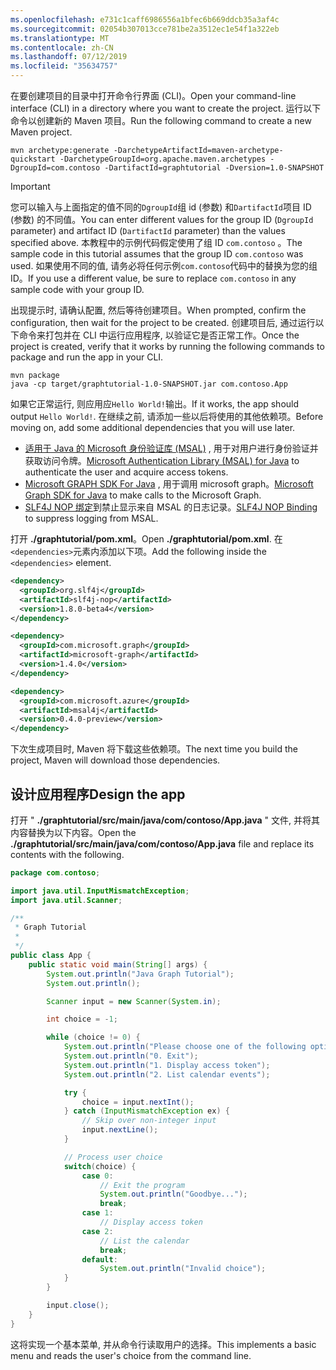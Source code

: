 ```yaml
---
ms.openlocfilehash: e731c1caff6986556a1bfec6b669ddcb35a3af4c
ms.sourcegitcommit: 02054b307013cce781be2a3512ec1e54f1a322eb
ms.translationtype: MT
ms.contentlocale: zh-CN
ms.lasthandoff: 07/12/2019
ms.locfileid: "35634757"
---
```

<!-- markdownlint-disable MD002 MD041 -->

<span data-ttu-id="e64c9-101">在要创建项目的目录中打开命令行界面 (CLI)。</span><span class="sxs-lookup"><span data-stu-id="e64c9-101">Open your command-line interface (CLI) in a directory where you want to create the project.</span></span> <span data-ttu-id="e64c9-102">运行以下命令以创建新的 Maven 项目。</span><span class="sxs-lookup"><span data-stu-id="e64c9-102">Run the following command to create a new Maven project.</span></span>

```Shell
mvn archetype:generate -DarchetypeArtifactId=maven-archetype-quickstart -DarchetypeGroupId=org.apache.maven.archetypes -DgroupId=com.contoso -DartifactId=graphtutorial -Dversion=1.0-SNAPSHOT
```

> [!IMPORTANT]
> <span data-ttu-id="e64c9-103">您可以输入与上面指定的值不同的`DgroupId`组 id (参数) 和`DartifactId`项目 ID (参数) 的不同值。</span><span class="sxs-lookup"><span data-stu-id="e64c9-103">You can enter different values for the group ID (`DgroupId` parameter) and artifact ID (`DartifactId` parameter) than the values specified above.</span></span> <span data-ttu-id="e64c9-104">本教程中的示例代码假定使用了组 ID `com.contoso` 。</span><span class="sxs-lookup"><span data-stu-id="e64c9-104">The sample code in this tutorial assumes that the group ID `com.contoso` was used.</span></span> <span data-ttu-id="e64c9-105">如果使用不同的值, 请务必将任何示例`com.contoso`代码中的替换为您的组 ID。</span><span class="sxs-lookup"><span data-stu-id="e64c9-105">If you use a different value, be sure to replace `com.contoso` in any sample code with your group ID.</span></span>

<span data-ttu-id="e64c9-106">出现提示时, 请确认配置, 然后等待创建项目。</span><span class="sxs-lookup"><span data-stu-id="e64c9-106">When prompted, confirm the configuration, then wait for the project to be created.</span></span> <span data-ttu-id="e64c9-107">创建项目后, 通过运行以下命令来打包并在 CLI 中运行应用程序, 以验证它是否正常工作。</span><span class="sxs-lookup"><span data-stu-id="e64c9-107">Once the project is created, verify that it works by running the following commands to package and run the app in your CLI.</span></span>

```Shell
mvn package
java -cp target/graphtutorial-1.0-SNAPSHOT.jar com.contoso.App
```

<span data-ttu-id="e64c9-108">如果它正常运行, 则应用应`Hello World!`输出。</span><span class="sxs-lookup"><span data-stu-id="e64c9-108">If it works, the app should output `Hello World!`.</span></span> <span data-ttu-id="e64c9-109">在继续之前, 请添加一些以后将使用的其他依赖项。</span><span class="sxs-lookup"><span data-stu-id="e64c9-109">Before moving on, add some additional dependencies that you will use later.</span></span>

- <span data-ttu-id="e64c9-110">[适用于 Java 的 Microsoft 身份验证库 (MSAL)](https://github.com/AzureAD/microsoft-authentication-library-for-java) , 用于对用户进行身份验证并获取访问令牌。</span><span class="sxs-lookup"><span data-stu-id="e64c9-110">[Microsoft Authentication Library (MSAL) for Java](https://github.com/AzureAD/microsoft-authentication-library-for-java) to authenticate the user and acquire access tokens.</span></span>
- <span data-ttu-id="e64c9-111">[Microsoft GRAPH SDK For Java](https://github.com/microsoftgraph/msgraph-sdk-java) , 用于调用 microsoft graph。</span><span class="sxs-lookup"><span data-stu-id="e64c9-111">[Microsoft Graph SDK for Java](https://github.com/microsoftgraph/msgraph-sdk-java) to make calls to the Microsoft Graph.</span></span>
- <span data-ttu-id="e64c9-112">[SLF4J NOP 绑定](https://mvnrepository.com/artifact/org.slf4j/slf4j-nop)到禁止显示来自 MSAL 的日志记录。</span><span class="sxs-lookup"><span data-stu-id="e64c9-112">[SLF4J NOP Binding](https://mvnrepository.com/artifact/org.slf4j/slf4j-nop) to suppress logging from MSAL.</span></span>

<span data-ttu-id="e64c9-113">打开 **./graphtutorial/pom.xml**。</span><span class="sxs-lookup"><span data-stu-id="e64c9-113">Open **./graphtutorial/pom.xml**.</span></span> <span data-ttu-id="e64c9-114">在`<dependencies>`元素内添加以下项。</span><span class="sxs-lookup"><span data-stu-id="e64c9-114">Add the following inside the `<dependencies>` element.</span></span>

```xml
<dependency>
  <groupId>org.slf4j</groupId>
  <artifactId>slf4j-nop</artifactId>
  <version>1.8.0-beta4</version>
</dependency>

<dependency>
  <groupId>com.microsoft.graph</groupId>
  <artifactId>microsoft-graph</artifactId>
  <version>1.4.0</version>
</dependency>

<dependency>
  <groupId>com.microsoft.azure</groupId>
  <artifactId>msal4j</artifactId>
  <version>0.4.0-preview</version>
</dependency>
```

<span data-ttu-id="e64c9-115">下次生成项目时, Maven 将下载这些依赖项。</span><span class="sxs-lookup"><span data-stu-id="e64c9-115">The next time you build the project, Maven will download those dependencies.</span></span>

## <a name="design-the-app"></a><span data-ttu-id="e64c9-116">设计应用程序</span><span class="sxs-lookup"><span data-stu-id="e64c9-116">Design the app</span></span>

<span data-ttu-id="e64c9-117">打开 " **./graphtutorial/src/main/java/com/contoso/App.java** " 文件, 并将其内容替换为以下内容。</span><span class="sxs-lookup"><span data-stu-id="e64c9-117">Open the **./graphtutorial/src/main/java/com/contoso/App.java** file and replace its contents with the following.</span></span>

```java
package com.contoso;

import java.util.InputMismatchException;
import java.util.Scanner;

/**
 * Graph Tutorial
 *
 */
public class App {
    public static void main(String[] args) {
        System.out.println("Java Graph Tutorial");
        System.out.println();

        Scanner input = new Scanner(System.in);

        int choice = -1;

        while (choice != 0) {
            System.out.println("Please choose one of the following options:");
            System.out.println("0. Exit");
            System.out.println("1. Display access token");
            System.out.println("2. List calendar events");

            try {
                choice = input.nextInt();
            } catch (InputMismatchException ex) {
                // Skip over non-integer input
                input.nextLine();
            }

            // Process user choice
            switch(choice) {
                case 0:
                    // Exit the program
                    System.out.println("Goodbye...");
                    break;
                case 1:
                    // Display access token
                case 2:
                    // List the calendar
                    break;
                default:
                    System.out.println("Invalid choice");
            }
        }

        input.close();
    }
}
```

<span data-ttu-id="e64c9-118">这将实现一个基本菜单, 并从命令行读取用户的选择。</span><span class="sxs-lookup"><span data-stu-id="e64c9-118">This implements a basic menu and reads the user's choice from the command line.</span></span>

